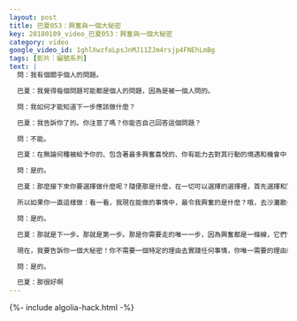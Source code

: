 ```yaml
---
layout: post
title: 巴夏053：興奮與一個大秘密
key: 20180109_video_巴夏053：興奮與一個大秘密
category: video
google_video_id: 1ghlXwzfoLpsJnMJ11ZJm4rsjp4FNEhLmBg
tags: [影片｜編號系列]
text: |
  問：我有個關乎個人的問題。

  巴夏：我覺得每個問題可能都是個人的問題，因為是被一個人問的。

  問：我如何才能知道下一步應該做什麼？

  巴夏：我告訴你了的。你注意了嗎？你能否自己回答這個問題？

  問：不能。

  巴夏：在無論何種被給予你的、包含著最多興奮喜悅的、你有能力去對其行動的境遇和機會中，盡你所能地去行動，並且不要對行動的結果有任何期望，設限。在任何時候都這麼去行動。比方說，你今天選擇了來這裡這場互動對吧？是因為這讓你興奮吧？

  問：是的。

  巴夏：那麼接下來你要選擇做什麼呢？隨便那是什麼，在一切可以選擇的選擇裡，首先選擇和實踐那個包含最大興奮喜悅的，即使那件事看起來和其它你稱為「興奮」的事沒有關聯。因為，無論什麼，只要包含最高興奮喜悅，它就是聯繫你人生中其他會令你興奮的事的那條線索，無論它看起來是什麼樣的。

  所以如果你一直這樣做：看一看，我現在能做的事情中，最令我興奮的是什麼？哦，去沙灘散步。好，去吧。現在我能做什麼最興奮的是？和朋友吃頓飯。好，行動。現在我能做什麼最興奮的事？看書，啊，好的……就一直這樣做，它自己會積累和擴張，並且將你帶到可以不斷擴展的境遇與情況中，直到你的人生裡全是讓你去做興奮喜悅的事的機會。說清楚了？

  問：是的。

  巴夏：那就是下一步。那就是第一步。那是你需要走的唯一一步，因為興奮都是一條線，它們會將你引向其他興奮。並且興奮就是你生命的原動力和統御法則。如果你一直實踐它，它會在你需要的時候帶給你需要的一切。

  現在，我要告訴你一個大秘密！你不需要一個特定的理由去實踐任何事情，你唯一需要的理由就是：那是你偏好的，那是你想做的。在造化萬有中絕對沒什麼要和你作對。這讓你覺得自強自立了嗎？

  問：是的。

  巴夏：那很好啊
---
```


{%- include algolia-hack.html -%}
